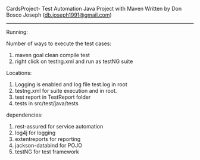 CardsProject- Test Automation
Java Project with Maven
Written by Don Bosco Joseph (db.joseph1991@gmail.com)

*******************************************************
Running:

Number of ways to execute the test cases:
1. maven goal clean compile test
2. right click on testng.xml and run as testNG suite

Locations:
1. Logging is enabled and log file test.log in root
2. testng.xml for suite execution and in root.
3. test report in TestReport folder
4. tests in src/test/java/tests

dependencies:

1. rest-assured for service automation
2. log4j for logging
3. extentreports for reporting
4. jackson-databind for POJO
5. testNG for test framework
 
